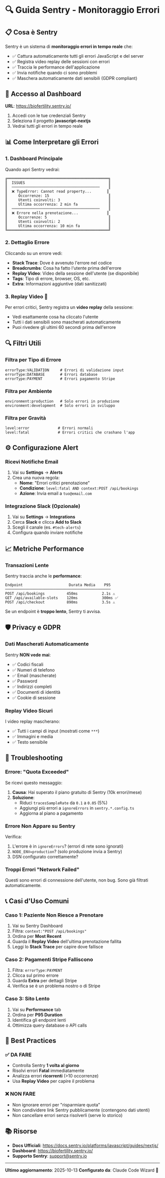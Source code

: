 # 🔍 Guida Sentry - Monitoraggio Errori

## 📋 Cosa è Sentry

Sentry è un sistema di **monitoraggio errori in tempo reale** che:
- ✅ Cattura automaticamente tutti gli errori JavaScript e del server
- ✅ Registra video replay delle sessioni con errori
- ✅ Traccia le performance dell'applicazione
- ✅ Invia notifiche quando ci sono problemi
- ✅ Maschera automaticamente dati sensibili (GDPR compliant)

## 🚀 Accesso al Dashboard

**URL**: https://biofertility.sentry.io/

1. Accedi con le tue credenziali Sentry
2. Seleziona il progetto **javascript-nextjs**
3. Vedrai tutti gli errori in tempo reale

## 📊 Come Interpretare gli Errori

### 1. **Dashboard Principale**

Quando apri Sentry vedrai:

```
╔══════════════════════════════════════════════╗
║  ISSUES                                      ║
║  ────────────────────────────────────────    ║
║  ❌ TypeError: Cannot read property...       ║
║     Occorrenze: 15                           ║
║     Utenti coinvolti: 3                      ║
║     Ultima occorrenza: 2 min fa              ║
║  ────────────────────────────────────────    ║
║  ❌ Errore nella prenotazione...             ║
║     Occorrenze: 5                            ║
║     Utenti coinvolti: 2                      ║
║     Ultima occorrenza: 10 min fa             ║
╚══════════════════════════════════════════════╝
```

### 2. **Dettaglio Errore**

Cliccando su un errore vedi:

- **Stack Trace**: Dove è avvenuto l'errore nel codice
- **Breadcrumbs**: Cosa ha fatto l'utente prima dell'errore
- **Replay Video**: Video della sessione dell'utente (se disponibile)
- **Tags**: Tipo di errore, browser, OS, etc.
- **Extra**: Informazioni aggiuntive (dati sanitizzati)

### 3. **Replay Video** 🎥

Per errori critici, Sentry registra un **video replay** della sessione:
- Vedi esattamente cosa ha cliccato l'utente
- Tutti i dati sensibili sono mascherati automaticamente
- Puoi rivedere gli ultimi 60 secondi prima dell'errore

## 🔍 Filtri Utili

### Filtra per Tipo di Errore

```
errorType:VALIDATION     # Errori di validazione input
errorType:DATABASE       # Errori database
errorType:PAYMENT        # Errori pagamento Stripe
```

### Filtra per Ambiente

```
environment:production   # Solo errori in produzione
environment:development  # Solo errori in sviluppo
```

### Filtra per Gravità

```
level:error             # Errori normali
level:fatal             # Errori critici che crashano l'app
```

## ⚙️ Configurazione Alert

### Ricevi Notifiche Email

1. Vai su **Settings** → **Alerts**
2. Crea una nuova regola:
   - **Nome**: "Errori critici prenotazione"
   - **Condizione**: `level:fatal AND context:POST /api/bookings`
   - **Azione**: Invia email a `tuo@email.com`

### Integrazione Slack (Opzionale)

1. Vai su **Settings** → **Integrations**
2. Cerca **Slack** e clicca **Add to Slack**
3. Scegli il canale (es. `#tech-alerts`)
4. Configura quando inviare notifiche

## 📈 Metriche Performance

### Transazioni Lente

Sentry traccia anche le **performance**:

```
Endpoint                     Durata Media    P95
────────────────────────────────────────────────
POST /api/bookings          450ms           2.1s ⚠️
GET /api/available-slots    120ms           300ms ✅
POST /api/checkout          890ms           3.5s ⚠️
```

Se un endpoint è **troppo lento**, Sentry ti avvisa.

## 🛡️ Privacy e GDPR

### Dati Mascherati Automaticamente

Sentry **NON vede mai**:
- ✅ Codici fiscali
- ✅ Numeri di telefono
- ✅ Email (mascherate)
- ✅ Password
- ✅ Indirizzi completi
- ✅ Documenti di identità
- ✅ Cookie di sessione

### Replay Video Sicuri

I video replay mascherano:
- ✅ Tutti i campi di input (mostrati come `***`)
- ✅ Immagini e media
- ✅ Testo sensibile

## 🔧 Troubleshooting

### Errore: "Quota Exceeded"

Se ricevi questo messaggio:
1. **Causa**: Hai superato il piano gratuito di Sentry (10k errori/mese)
2. **Soluzione**:
   - Riduci `tracesSampleRate` da `0.1` a `0.05` (5%)
   - Aggiungi più errori a `ignoreErrors` in `sentry.*.config.ts`
   - Aggiorna al piano a pagamento

### Errore Non Appare su Sentry

Verifica:
1. L'errore è in `ignoreErrors`? (errori di rete sono ignorati)
2. `NODE_ENV=production`? (solo produzione invia a Sentry)
3. DSN configurato correttamente?

### Troppi Errori "Network Failed"

Questi sono errori di connessione dell'utente, non bug. Sono già filtrati automaticamente.

## 📞 Casi d'Uso Comuni

### Caso 1: Paziente Non Riesce a Prenotare

1. Vai su Sentry Dashboard
2. Filtra: `context:"POST /api/bookings"`
3. Ordina per **Most Recent**
4. Guarda il **Replay Video** dell'ultima prenotazione fallita
5. Leggi lo **Stack Trace** per capire dove fallisce

### Caso 2: Pagamenti Stripe Falliscono

1. Filtra: `errorType:PAYMENT`
2. Clicca sul primo errore
3. Guarda **Extra** per dettagli Stripe
4. Verifica se è un problema nostro o di Stripe

### Caso 3: Sito Lento

1. Vai su **Performance** tab
2. Ordina per **P95 Duration**
3. Identifica gli endpoint lenti
4. Ottimizza query database o API calls

## 🎯 Best Practices

### ✅ DA FARE

- Controlla Sentry **1 volta al giorno**
- Risolvi errori **Fatal** immediatamente
- Analizza errori **ricorrenti** (>10 occorrenze)
- Usa **Replay Video** per capire il problema

### ❌ NON FARE

- Non ignorare errori per "risparmiare quota"
- Non condividere link Sentry pubblicamente (contengono dati utenti)
- Non cancellare errori senza risolverli (serve lo storico)

## 📚 Risorse

- **Docs Ufficiali**: https://docs.sentry.io/platforms/javascript/guides/nextjs/
- **Dashboard**: https://biofertility.sentry.io/
- **Supporto Sentry**: support@sentry.io

---

**Ultimo aggiornamento**: 2025-10-13
**Configurato da**: Claude Code Wizard 🤖
